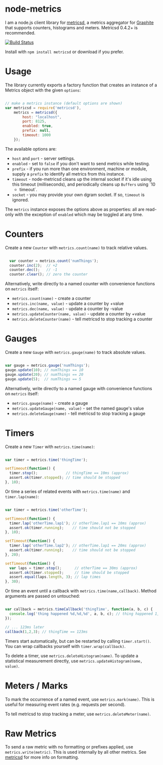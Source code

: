 node-metrics
============

I am a node.js client library for
[metricsd](https://github.com/mojodna/metricsd), a metrics aggregator for
[Graphite](http://graphite.wikidot.com) that supports counters, histograms and
meters. Metricsd 0.4.2+ is recommended.

[![Build
Status](https://secure.travis-ci.org/mojodna/node-metricsd.png?branch=master)](http://travis-ci.org/mojodna/node-metricsd)

Install with `npm install metricsd` or download if you prefer.


Usage
=====

The library currently exports a factory function that creates an instance of
a Metrics object with the given `options`:

```javascript

// make a metrics instance (default options are shown)
var metricsd = require('metricsd'),
    metrics = metricsd({
        host: "localhost",
        port: 8125,
        enabled: true,
        prefix: null,
        timeout: 1000
    });

```

The available options are:

 * `host` and `port` - server settings.
 * `enabled` - set to `false` if you don't want to send metrics while testing.
 * `prefix` - if you run more than one environment, machine or module, supply
   a `prefix` to identify all metrics from this instance.
 * `timeout` - node-metricsd cleans up the internal socket if it's idle using
   this timeout (milliseconds), and periodically cleans up `Buffers` using `10
   * timeout`.
 * `socket` - you may provide your own dgram socket. If so, `timeout` is
   ignored.

The `metrics` instance exposes the options above as properties: all are
read-only with the exception of `enabled` which may be toggled at any time.


Counters
========

Create a new `Counter` with `metrics.count(name)` to track relative values.

```javascript

  var counter = metrics.count('numThings');
  counter.inc(2);  // +2
  counter.dec();   // -1
  counter.clear(); // zero the counter

```

Alternatively, write directly to a named counter with convenience functions on
`metrics` itself:

 * `metrics.count(name)` - create a counter
 * `metrics.inc(name, value)` - update a counter by +value
 * `metrics.dec(name, value)` - update a counter by -value
 * `metrics.updateCounter(name, value)` - update a counter by +value
 * `metrics.deleteCounter(name)` - tell metricsd to stop tracking a counter


Gauges
======

Create a new `Gauge` with `metrics.gauge(name)` to track absolute values.

```javascript

var gauge = metrics.gauge('numThings');
gauge.update(10); // numThings == 10
gauge.update(20); // numThings == 20
gauge.update(5);  // numThings == 5

```

Alternatively, write directly to a named gauge with convenience functions on
`metrics` itself:

 * `metrics.gauge(name)` - create a gauge
 * `metrics.updateGauge(name, value)` - set the named gauge's value
 * `metrics.deleteGauge(name)` - tell metricsd to stop tracking a gauge


Timers
======

Create a new `Timer` with `metrics.time(name)`:

```javascript

var timer = metrics.time('thingTime');

setTimeout(function() {
  timer.stop();             // thingTime == 10ms (approx)
  assert.ok(timer.stopped); // time should be stopped
}, 10);

```

Or time a series of related events with `metrics.time(name)` and
`timer.lap(name)`:

```javascript

var timer = metrics.time('otherTime');

setTimeout(function() {
  timer.lap('otherTime.lap1'); // otherTime.lap1 == 10ms (approx)
  assert.ok(timer.running);    // time should not be stopped
}, 10);

setTimeout(function() {
  timer.lap('otherTime.lap2'); // otherTime.lap1 == 20ms (approx)
  assert.ok(timer.running);    // time should not be stopped
}, 20);

setTimeout(function() {
  var laps = timer.stop();      // otherTime == 30ms (approx)
  assert.ok(timer.stopped);     // time should be stopped
  assert.equal(laps.length, 3); // lap times
}, 30);

```

Or time an event until a callback with `metrics.time(name,callback)`. Method
arguments are passed on untouched:

```javascript

var callback = metrics.timeCallback('thingTime', function(a, b, c) {
  console.log('thing happened %d,%d,%d', a, b, c); // thing happened 1,2,3
});

// ... 123ms later
callback(1,2,3); // thingTime == 123ms

```

Timers start automatically, but can be restarted by calling `timer.start()`.
You can wrap callbacks yourself with `timer.wrap(callback)`.

To delete a timer, use `metrics.deleteHistogram(name)`. To update a statistical
measurement directly, use `metrics.updateHistogram(name, value)`.


Meters / Marks
==============

To mark the occurrence of a named event, use `metrics.mark(name)`. This is
useful for measuring event rates (e.g. requests per second).

To tell metricsd to stop tracking a meter, use `metrics.deleteMeter(name)`.


Raw Metrics
===========

To send a raw metric with no formatting or prefixes applied, use
`metrics.write(metric)`. This is used internally by all other metrics. See
[metricsd](https://github.com/mojodna/metricsd) for more info on formatting.


